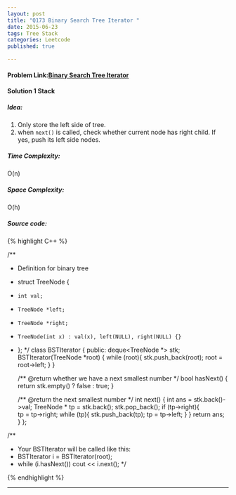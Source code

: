 ```yaml
---
layout: post
title: "Q173 Binary Search Tree Iterator "
date: 2015-06-23
tags: Tree Stack
categories: Leetcode
published: true

---
```

#### Problem Link:[Binary Search Tree Iterator ](https://leetcode.com/problems/binary-search-tree-iterator/) 

#### Solution 1 Stack

##### Idea:

1. Only store the left side of tree.    
2. when `next()` is called, check whether current node has right child. If yes, push its left side nodes.


##### Time Complexity:
O(n)

##### Space Complexity:
O(h)

##### Source code:
{% highlight C++ %}

/**
 * Definition for binary tree
 * struct TreeNode {
 *     int val;
 *     TreeNode *left;
 *     TreeNode *right;
 *     TreeNode(int x) : val(x), left(NULL), right(NULL) {}
 * };
 */
class BSTIterator {
public:
    deque<TreeNode *> stk;
    BSTIterator(TreeNode *root) {
        while (root){
            stk.push_back(root);
            root = root->left;
        }
    }

    /** @return whether we have a next smallest number */
    bool hasNext() {
        return stk.empty() ? false : true;
    }

    /** @return the next smallest number */
    int next() {
        int ans = stk.back()->val;
        TreeNode * tp = stk.back();
        stk.pop_back();
        if (tp->right){  
            tp = tp->right;
            while (tp){
                stk.push_back(tp);
                tp = tp->left;
            }
        }
        return ans;
    }
};

/**
 * Your BSTIterator will be called like this:
 * BSTIterator i = BSTIterator(root);
 * while (i.hasNext()) cout << i.next();
 */
 
{% endhighlight %}

---
